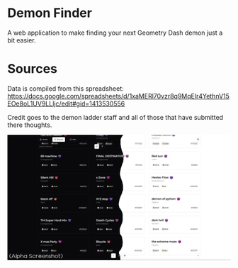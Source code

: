 # Demon Finder

A web application to make finding your next Geometry Dash demon just a bit easier.

# Sources

Data is compiled from this spreadsheet:
https://docs.google.com/spreadsheets/d/1xaMERl70vzr8q9MqElr4YethnV15EOe8oL1UV9LLljc/edit#gid=1413530556

Credit goes to the demon ladder staff and all of those that have submitted there thoughts.

![screenshot should be here](https://github.com/Outbroken/DemonFinder/blob/gh-pages/assets/GithubScreenshot.png?raw=true)
